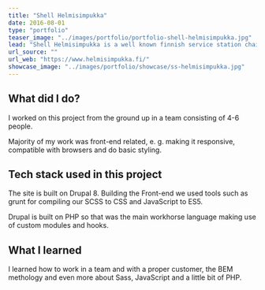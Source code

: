 ```yaml
---
title: "Shell Helmisimpukka"
date: 2016-08-01
type: "portfolio"
teaser_image: "../images/portfolio/portfolio-shell-helmisimpukka.jpg"
lead: "Shell Helmisimpukka is a well known finnish service station chain that has over 100 stations across Finland."
url_source: ""
url_web: "https://www.helmisimpukka.fi/"
showcase_image: "../images/portfolio/showcase/ss-helmisimpukka.jpg"
---
```


## What did I do?

I worked on this project from the ground up in a team consisting of 4-6 people.

Majority of my work was front-end related, e. g. making it responsive, compatible with browsers and do basic styling.


## Tech stack used in this project

The site is built on Drupal 8. Building the Front-end we used tools such as grunt for compiling our SCSS to CSS and JavaScript to ES5.

Drupal is built on PHP so that was the main workhorse language making use of custom modules and hooks.

## What I learned

I learned how to work in a team and with a proper customer, the BEM methology and even more about Sass, JavaScript and a little bit of PHP.